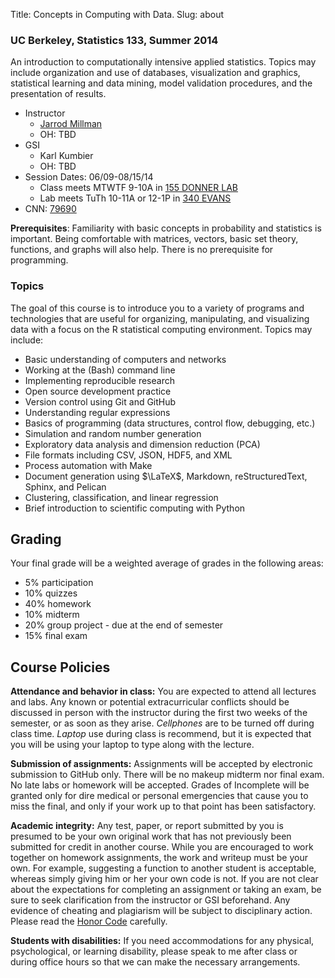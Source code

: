 Title: Concepts in Computing with Data.
Slug: about

### UC Berkeley, Statistics 133, Summer 2014

An introduction to computationally intensive applied statistics. Topics may
include organization and use of databases, visualization and graphics,
statistical learning and data mining, model validation procedures, and the
presentation of results.

* Instructor
    * [Jarrod Millman](http://jarrodmillman.com)
    * OH: TBD
* GSI
    * Karl Kumbier 
    * OH: TBD
* Session Dates: 06/09-08/15/14
    * Class meets MTWTF 9-10A in [155 DONNER LAB](https://maps.google.com/maps?q=155-donner+lab+berkeley+ca&hl=en&ll=37.8757,-122.25631&spn=0.01045,0.021136&sll=37.870775,-122.30098&sspn=0.083609,0.169086&t=h&hnear=Donner+Lab,+Berkeley,+California+94709&z=16)
    * Lab meets TuTh 10-11A or 12-1P in [340 EVANS](https://maps.google.com/maps?q=340+evans+statistics+berkeley+ca&hl=en&sll=37.8757,-122.25631&sspn=0.01045,0.021136&t=h&hq=340+evans+statistics+berkeley+ca&z=16)
* CNN: [79690](http://osoc.berkeley.edu/OSOC/osoc?p_ccn=79690&p_term=SU)


**Prerequisites**: Familiarity with basic concepts in probability and
statistics is important.  Being comfortable with matrices, vectors, basic set
theory, functions, and graphs will also help.  There is no prerequisite for
programming.

### Topics

The goal of this course is to introduce you to a variety of programs and
technologies that are useful for organizing, manipulating, and visualizing data
with a focus on the R statistical computing environment.  Topics may include:

* Basic understanding of computers and networks
* Working at the (Bash) command line
* Implementing reproducible research
* Open source development practice
* Version control using Git and GitHub
* Understanding regular expressions
* Basics of programming (data structures, control flow, debugging, etc.)
* Simulation and random number generation
* Exploratory data analysis and dimension reduction (PCA)
* File formats including CSV, JSON, HDF5, and XML
* Process automation with Make
* Document generation using $\LaTeX$, Markdown, reStructuredText, Sphinx, and Pelican
* Clustering, classification, and linear regression
* Brief introduction to scientific computing with Python

## Grading

Your final grade will be a weighted average of grades in the following areas:

* 5% participation
* 10% quizzes
* 40% homework
* 10% midterm
* 20% group project - due at the end of semester
* 15% final exam

## Course Policies

**Attendance and behavior in class:** You are expected to attend all lectures
and labs.  Any known or potential extracurricular conflicts should be discussed
in person with the instructor during the first two weeks of the semester, or as
soon as they arise. *Cellphones* are to be turned off during class time.
*Laptop* use during class is recommend, but it is expected that you will be
using your laptop to type along with the lecture.

**Submission of assignments:** Assignments will be accepted by electronic
submission to GitHub only.  There will be no makeup midterm nor final exam. No
late labs or homework will be accepted.  Grades of Incomplete will be granted
only for dire medical or personal emergencies that cause you to miss the final,
and only if your work up to that point has been satisfactory.

**Academic integrity:** Any test, paper, or report submitted by you is presumed
to be your own original work that has not previously been submitted for credit
in another course. While you are encouraged to work together on homework
assignments, the work and writeup must be your own. For example, suggesting a
function to another student is acceptable, whereas simply giving him or her
your own code is not.  If you are not clear about the expectations for
completing an assignment or taking an exam, be sure to seek clarification from
the instructor or GSI beforehand. Any evidence of cheating and plagiarism will
be subject to disciplinary action.  Please read the [Honor
Code](http://asuc.org/honorcode/index.php) carefully.

**Students with disabilities:** If you need accommodations for any physical,
psychological, or learning disability, please speak to me after class or during
office hours so that we can make the necessary arrangements.
